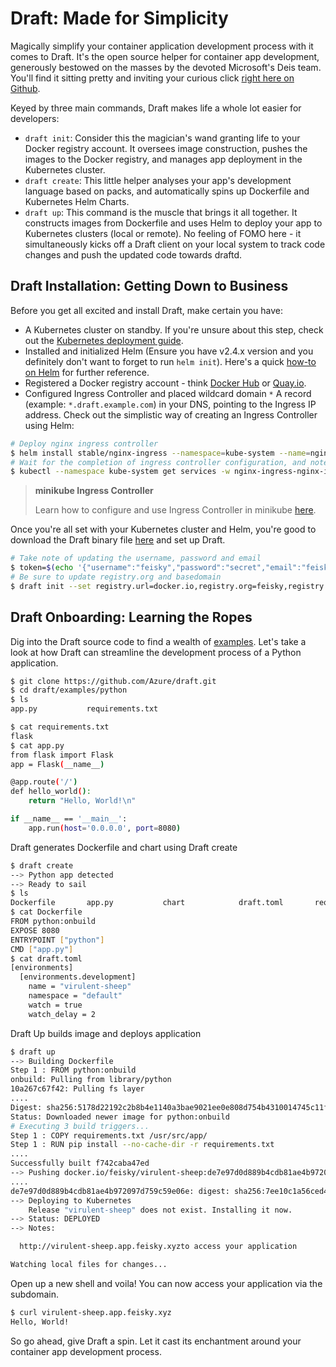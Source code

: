 # Draft: Made for Simplicity

Magically simplify your container application development process with it comes to Draft. It's the open source helper for container app development, generously bestowed on the masses by the devoted Microsoft's Deis team. You'll find it sitting pretty and inviting your curious click [right here on Github](https://github.com/azure/draft).

Keyed by three main commands, Draft makes life a whole lot easier for developers:

* `draft init`: Consider this the magician's wand granting life to your Docker registry account. It oversees image construction, pushes the images to the Docker registry, and manages app deployment in the Kubernetes cluster.
* `draft create`: This little helper analyses your app's development language based on packs, and automatically spins up Dockerfile and Kubernetes Helm Charts.
* `draft up`: This command is the muscle that brings it all together. It constructs images from Dockerfile and uses Helm to deploy your app to Kubernetes clusters (local or remote). No feeling of FOMO here - it simultaneously kicks off a Draft client on your local system to track code changes and push the updated code towards draftd.

## Draft Installation: Getting Down to Business

Before you get all excited and install Draft, make certain you have:

* A Kubernetes cluster on standby. If you're unsure about this step, check out the [Kubernetes deployment guide](../../setup/index.md).
* Installed and initialized Helm (Ensure you have v2.4.x version and you definitely don't want to forget to run `helm init`). Here's a quick [how-to on Helm](../../apps/index/helm.md) for further reference.
* Registered a Docker registry account - think [Docker Hub](https://hub.docker.com/) or [Quay.io](https://quay.io/).
* Configured Ingress Controller and placed wildcard domain `*` A record (example: `*.draft.example.com`) in your DNS, pointing to the Ingress IP address. Check out the simplistic way of creating an Ingress Controller using Helm:

```bash
# Deploy nginx ingress controller
$ helm install stable/nginx-ingress --namespace=kube-system --name=nginx-ingress
# Wait for the completion of ingress controller configuration, and note the public IP
$ kubectl --namespace kube-system get services -w nginx-ingress-nginx-ingress-controller
```

> **minikube Ingress Controller**
>
> Learn how to configure and use Ingress Controller in minikube [here](../../extension/ingress/minikube-ingress.md).

Once you're all set with your Kubernetes cluster and Helm, you're good to download the Draft binary file [here](https://github.com/Azure/draft/releases/latest) and set up Draft.

```bash
# Take note of updating the username, password and email
$ token=$(echo '{"username":"feisky","password":"secret","email":"feisky@email.com"}' | base64)
# Be sure to update registry.org and basedomain
$ draft init --set registry.url=docker.io,registry.org=feisky,registry.authtoken=${token},basedomain=app.feisky.xyz
```

## Draft Onboarding: Learning the Ropes 

Dig into the Draft source code to find a wealth of [examples](https://github.com/Azure/draft/blob/master/examples). Let's take a look at how Draft can streamline the development process of a Python application.

```bash
$ git clone https://github.com/Azure/draft.git
$ cd draft/examples/python
$ ls
app.py           requirements.txt

$ cat requirements.txt
flask
$ cat app.py
from flask import Flask
app = Flask(__name__)

@app.route('/')
def hello_world():
    return "Hello, World!\n"

if __name__ == '__main__':
    app.run(host='0.0.0.0', port=8080)
```

Draft generates Dockerfile and chart using Draft create 

```bash
$ draft create
--> Python app detected
--> Ready to sail
$ ls
Dockerfile       app.py           chart            draft.toml       requirements.txt
$ cat Dockerfile
FROM python:onbuild
EXPOSE 8080
ENTRYPOINT ["python"]
CMD ["app.py"]
$ cat draft.toml
[environments]
  [environments.development]
    name = "virulent-sheep"
    namespace = "default"
    watch = true
    watch_delay = 2
```

Draft Up builds image and deploys application

```bash
$ draft up
--> Building Dockerfile
Step 1 : FROM python:onbuild
onbuild: Pulling from library/python
10a267c67f42: Pulling fs layer
....
Digest: sha256:5178d22192c2b8b4e1140a3bae9021ee0e808d754b4310014745c11f03fcc61b
Status: Downloaded newer image for python:onbuild
# Executing 3 build triggers...
Step 1 : COPY requirements.txt /usr/src/app/
Step 1 : RUN pip install --no-cache-dir -r requirements.txt
....
Successfully built f742caba47ed
--> Pushing docker.io/feisky/virulent-sheep:de7e97d0d889b4cdb81ae4b972097d759c59e06e
....
de7e97d0d889b4cdb81ae4b972097d759c59e06e: digest: sha256:7ee10c1a56ced4f854e7934c9d4a1722d331d7e9bf8130c1a01d6adf7aed6238 size: 2840
--> Deploying to Kubernetes
    Release "virulent-sheep" does not exist. Installing it now.
--> Status: DEPLOYED
--> Notes:

  http://virulent-sheep.app.feisky.xyzto access your application

Watching local files for changes...
```

Open up a new shell and voila! You can now access your application via the subdomain.

```bash
$ curl virulent-sheep.app.feisky.xyz
Hello, World!
```
So go ahead, give Draft a spin. Let it cast its enchantment around your container app development process.